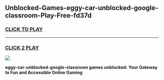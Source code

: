 
## Unblocked-Games-eggy-car-unblocked-google-classroom-Play-Free-fd37d
<h3>
<a href="https://premium76.site?title=eggy-car-unblocked-google-classroom&ref=23A">CLICK TO PLAY</a></h3>
<hr>

<h3>
<a href="https://premium76.site?title=eggy-car-unblocked-google-classroom&ref=23A">CLICK 2 PLAY</a>
  
</h3>

<a href="https://premium76.site?title=eggy-car-unblocked-google-classroom&ref=23A"><img src="https://clearcache.store/games.png"></a>


**eggy-car-unblocked-google-classroom games unblocked: Your Gateway to Fun and Accessible Online Gaming**
